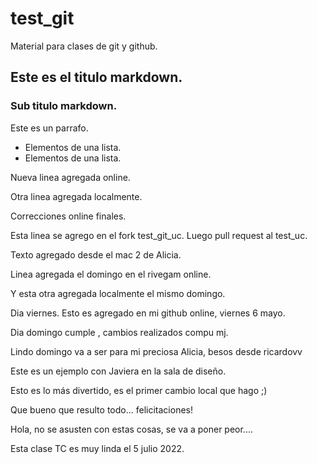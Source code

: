 # test_git
Material para clases de git y github.

## Este es el titulo markdown.

### Sub titulo markdown.

Este es un parrafo. 

* Elementos de una lista.
* Elementos de una lista.

Nueva linea agregada online. 

Otra linea agregada localmente.

Correcciones online finales. 

Esta linea se agrego en el fork test_git_uc. 
Luego pull request al test_uc. 

Texto agregado desde el mac 2 de Alicia.

Linea agregada el domingo en el rivegam online.

Y esta otra agregada localmente el mismo domingo. 

Dia viernes. Esto es agregado en mi github online, viernes 6 mayo.

Dia domingo cumple , cambios realizados compu mj.

Lindo domingo va a ser para mi preciosa Alicia, besos desde ricardovv

Este es un ejemplo con Javiera en la sala de diseño. 

Esto es lo más divertido, es el primer cambio local que hago ;)

Que bueno que resulto todo... felicitaciones!

Hola, no se asusten con estas cosas, se va a poner peor....

Esta clase TC es muy linda el 5 julio 2022.

